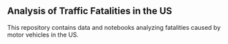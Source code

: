 ## Analysis of Traffic Fatalities in the US

This repository contains data and notebooks analyzing fatalities caused by motor vehicles in the US.
